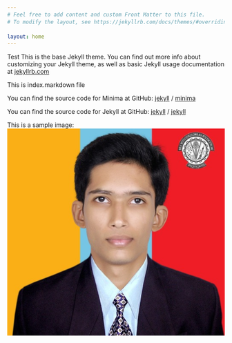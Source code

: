 ```yaml
---
# Feel free to add content and custom Front Matter to this file.
# To modify the layout, see https://jekyllrb.com/docs/themes/#overriding-theme-defaults

layout: home
---
```

Test
This is the base Jekyll theme. You can find out more info about customizing your Jekyll theme, as well as basic Jekyll usage documentation at [jekyllrb.com](https://jekyllrb.com/)

This is index.markdown file

You can find the source code for Minima at GitHub:
[jekyll][jekyll-organization] /
[minima](https://github.com/jekyll/minima)

You can find the source code for Jekyll at GitHub:
[jekyll][jekyll-organization] /
[jekyll](https://github.com/jekyll/jekyll)

This is a sample image:
![Ajinkya Dhekne][def] 


[jekyll-organization]: https://github.com/jekyll
[def]: /_images/Ajinkya_photo.jpg

